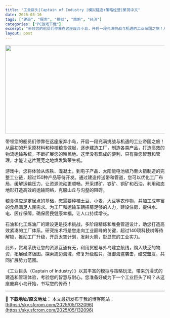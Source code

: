 ```yaml
---
title: "工业巨头|Captain of Industry |模拟建造+策略经营|繁简中文"
date: 2025-05-16
tags: ["建造", "探索", "模拟", "策略", "经济"]
categories: ["PC游戏下载"]
excerpt: "带领您的船员们停靠在这座废弃小岛，开启一段充满挑战与机遇的工业帝国之旅！从最初的开采原材料和种植粮食做起，逐步建造工厂，制造各类产品，打造高效的物流运输系统，不断扩展您的殖民地。这里没有现成的便利，只有靠您智慧和管理，才能让这片荒芜之地焕发繁荣生机。 游戏中，您将体验从炼铁、混凝土，到电子产品、太阳&hellip;"
layout: post
---
```


<img class="aligncenter size-full wp-image-132097" src="https://sky.sfcrom.com/wp-content/uploads/2025/05/2025051606282729.webp" alt="" width="600" height="280" />

带领您的船员们停靠在这座废弃小岛，开启一段充满挑战与机遇的工业帝国之旅！从最初的开采原材料和种植粮食做起，逐步建造工厂，制造各类产品，打造高效的物流运输系统，不断扩展您的殖民地。这里没有现成的便利，只有靠您智慧和管理，才能让这片荒芜之地焕发繁荣生机。

游戏中，您将体验从炼铁、混凝土，到电子产品、太阳能电池板乃至火箭制造的完整工业链，超过150种产品等待开发。通过建造传送带和管道，您可以优化工厂布局，缓解运输压力，让资源流动更顺畅。开采煤矿、铁矿、铜矿和石油，利用动态地形打造高效的运输网络，克服山丘与沟壑的阻碍。

粮食供应是定居点的基础，您需要种植土豆、小麦、大豆等农作物，并加工成丰富的食品满足人民需求。为工厂和运输车辆招募足够的人力，建设住房，提供水、电、医疗保障，确保居民健康幸福，让人口持续增长。

石油和化工炼油厂的建设更是技术挑战，多阶段精炼和堆叠管道设计，助您打造高效紧凑的工厂体系。研究技术将是您走向工业巅峰的关键，超过140项科技树等待解锁，推动工厂升级，开启太空计划，发射火箭，彰显您的工业实力。

此外，贸易系统让您的资源互通有无，利用货船与外岛建立航线，购入缺乏的物资，拓展经济版图。探索周边海域，修复升级船只，抵御海盗袭击，结交盟友，共同扩展势力范围。

《工业巨头（Captain of Industry）》以其丰富的模拟与策略玩法，带来沉浸式的建造和管理体验，考验您的智慧与耐心。您准备好成为下一个工业巨头了吗？从这座废弃小岛开始，书写您的传奇！

---
📖 **下载地址/原文地址：** 本文最初发布于我的博客网站：[https://sky.sfcrom.com/2025/05/132096](https://sky.sfcrom.com/2025/05/132096)
